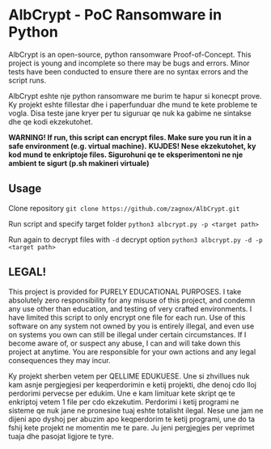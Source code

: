# AlbCrypt - PoC Ransomware in Python
AlbCrypt is an open-source, python ransomware Proof-of-Concept. This project is young and incomplete so there may be bugs and errors.
Minor tests have been conducted to ensure there are no syntax errors and the script runs.

AlbCrypt eshte nje python ransomware me burim te hapur si konecpt prove. Ky projekt eshte fillestar dhe i paperfunduar dhe mund te kete probleme te vogla. Disa teste jane kryer per tu siguruar qe nuk ka gabime ne sintakse dhe qe kodi ekzekutohet.

**WARNING! If run, this script can encrypt files. Make sure you run it in a safe environment (e.g. virtual machine).**
**KUJDES! Nese ekzekutohet, ky kod mund te enkriptoje files. Sigurohuni qe te eksperimentoni ne nje ambient te sigurt (p.sh makineri virtuale)**

## Usage

Clone repository `git clone https://github.com/zagnox/AlbCrypt.git`

Run script and specify target folder `python3 albcrypt.py -p <target path>`

Run again to decrypt files with `-d` decrypt option `python3 albcrypt.py -d -p <target path>`

## LEGAL!
This project is provided for PURELY EDUCATIONAL PURPOSES. I take absolutely
zero responsibility for any misuse of this project, and condemn any use other
than education, and testing of very crafted environments. I have limited this script to only encrypt one file for each run. Use of this software
on any system not owned by you is entirely illegal, and even use on systems you
own can still be illegal under certain circumstances. If I become aware of, or suspect any abuse, I can and will take down
this project at anytime. You are responsible for your own actions and any
legal consequences they may incur.

Ky projekt sherben vetem per QELLIME EDUKUESE. Une si zhvillues nuk kam asnje pergjegjesi
per keqperdorimin e ketij projekti, dhe denoj cdo lloj perdorimi pervecse per edukim. Une e kam limituar kete skript qe te enkriptoj vetem 1 file per cdo ekzekutim. Perdorimi i ketij programi ne sisteme qe nuk jane ne pronesine tuaj eshte totalisht ilegal. Nese une jam ne dijeni apo dyshoj per abuzim apo keqperdorim te ketij programi, une do ta fshij kete projekt ne momentin me te pare. Ju jeni pergjegjes per veprimet tuaja dhe pasojat ligjore te tyre.
